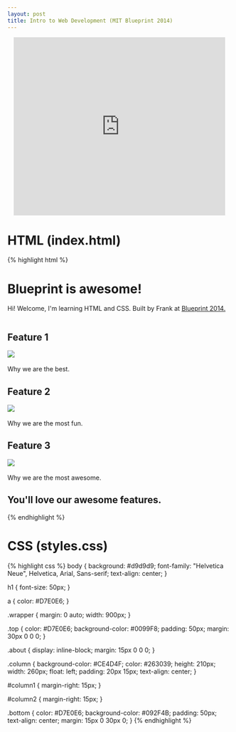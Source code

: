 ```yaml
---
layout: post
title: Intro to Web Development (MIT Blueprint 2014)
---
```


<p><center><iframe src="http://www.slideshare.net/slideshow/embed_code/31516328" width="476" height="400" frameborder="0" marginwidth="0" marginheight="0" scrolling="no"></iframe></center></p>

# HTML (index.html) #
<p>
  {% highlight html %}
  <html>
    <head>
      <title>My Website</title>
      <link rel="stylesheet" href="styles.css" />
    </head>
    <body>
      <div class="wrapper">
        <div class="top">
          <h1>Blueprint is awesome!</h1>
          <p>Hi! Welcome, I'm learning HTML and CSS. Built by Frank at <a href="http://blueprint.hackmit.org/">Blueprint 2014.</a></p>
        </div>
        <div class="about">
          <div class="column" id="column1">
            <h2>Feature 1</h2>
            <img src="1.png"><br /><br />
            Why we are the best.
          </div>
          <div class="column" id="column2">
            <h2>Feature 2</h2>
            <img src="2.png"><br /><br />
            Why we are the most fun.
          </div>
          <div class="column" id="column3">
            <h2>Feature 3</h2>
            <img src="3.png"><br /><br />
            Why we are the most awesome.
          </div>
        </div>
        <div class="bottom">
          <h2>You'll love our awesome features.</h2>
        </div>
      </div>
    </body>
  </html>
  {% endhighlight %}
</p>

# CSS (styles.css) #

<p>
  {% highlight css %}
  body {
    background: #d9d9d9;
    font-family: "Helvetica Neue", Helvetica, Arial, Sans-serif;
    text-align: center;
  }

  h1 {
    font-size: 50px;
  }

  a {
    color: #D7E0E6;
  }

  .wrapper {
    margin: 0 auto;
    width: 900px;
  }

  .top {
    color: #D7E0E6;
    background-color: #0099F8;
    padding: 50px;
    margin: 30px 0 0 0;
  }

  .about {
    display: inline-block;
    margin: 15px 0 0 0;
  }

  .column {
    background-color: #CE4D4F;
    color: #263039;
    height: 210px;
    width: 260px;
    float: left;
    padding: 20px 15px;
    text-align: center;
  }

  #column1 {
    margin-right: 15px;
  }

  #column2 {
    margin-right: 15px;
  }

  .bottom {
    color: #D7E0E6;
    background-color: #092F4B;
    padding: 50px;
    text-align: center;
    margin: 15px 0 30px 0;
  }
  {% endhighlight %}
</p>